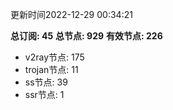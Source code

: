 更新时间2022-12-29 00:34:21

**总订阅: 45**
**总节点: 929**
**有效节点: 226**
- v2ray节点: 175
- trojan节点: 11
- ss节点: 39
- ssr节点: 1
